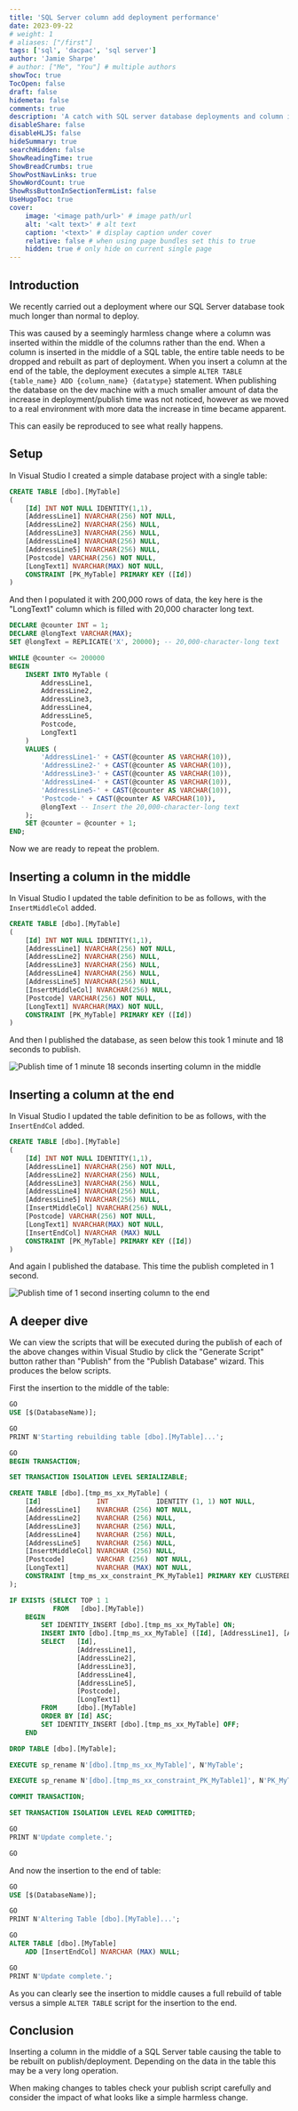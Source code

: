 ```yaml
---
title: 'SQL Server column add deployment performance'
date: 2023-09-22
# weight: 1
# aliases: ["/first"]
tags: ['sql', 'dacpac', 'sql server']
author: 'Jamie Sharpe'
# author: ["Me", "You"] # multiple authors
showToc: true
TocOpen: false
draft: false
hidemeta: false
comments: true
description: 'A catch with SQL server database deployments and column insertions'
disableShare: false
disableHLJS: false
hideSummary: true
searchHidden: false
ShowReadingTime: true
ShowBreadCrumbs: true
ShowPostNavLinks: true
ShowWordCount: true
ShowRssButtonInSectionTermList: false
UseHugoToc: true
cover:
    image: '<image path/url>' # image path/url
    alt: '<alt text>' # alt text
    caption: '<text>' # display caption under cover
    relative: false # when using page bundles set this to true
    hidden: true # only hide on current single page
---
```


## Introduction

We recently carried out a deployment where our SQL Server database took much longer than normal to deploy.

This was caused by a seemingly harmless change where a column was inserted within the middle of the columns rather than the end. When a column is inserted in the middle of a SQL table, the entire table needs to be dropped and rebuilt as part of deployment. When you insert a column at the end of the table, the deployment executes a simple `ALTER TABLE {table_name} ADD {column_name} {datatype}` statement. When publishing the database on the dev machine with a much smaller amount of data the increase in deployment/publish time was not noticed, however as we moved to a real environment with more data the increase in time became apparent.

This can easily be reproduced to see what really happens.

## Setup

In Visual Studio I created a simple database project with a single table:

```SQL
CREATE TABLE [dbo].[MyTable]
(
    [Id] INT NOT NULL IDENTITY(1,1),
    [AddressLine1] NVARCHAR(256) NOT NULL,
    [AddressLine2] NVARCHAR(256) NULL,
    [AddressLine3] NVARCHAR(256) NULL,
    [AddressLine4] NVARCHAR(256) NULL,
    [AddressLine5] NVARCHAR(256) NULL,
    [Postcode] VARCHAR(256) NOT NULL,
    [LongText1] NVARCHAR(MAX) NOT NULL,
    CONSTRAINT [PK_MyTable] PRIMARY KEY ([Id])
)
```

And then I populated it with 200,000 rows of data, the key here is the "LongText1" column which is filled with 20,000 character long text.

```SQL
DECLARE @counter INT = 1;
DECLARE @longText VARCHAR(MAX);
SET @longText = REPLICATE('X', 20000); -- 20,000-character-long text

WHILE @counter <= 200000
BEGIN
    INSERT INTO MyTable (
        AddressLine1,
        AddressLine2,
        AddressLine3,
        AddressLine4,
        AddressLine5,
        Postcode,
        LongText1
    )
    VALUES (
        'AddressLine1-' + CAST(@counter AS VARCHAR(10)),
        'AddressLine2-' + CAST(@counter AS VARCHAR(10)),
        'AddressLine3-' + CAST(@counter AS VARCHAR(10)),
        'AddressLine4-' + CAST(@counter AS VARCHAR(10)),
        'AddressLine5-' + CAST(@counter AS VARCHAR(10)),
        'Postcode-' + CAST(@counter AS VARCHAR(10)),
        @longText -- Insert the 20,000-character-long text
    );
    SET @counter = @counter + 1;
END;
```

Now we are ready to repeat the problem.

## Inserting a column in the middle

In Visual Studio I updated the table definition to be as follows, with the `InsertMiddleCol` added.

```SQL
CREATE TABLE [dbo].[MyTable]
(
    [Id] INT NOT NULL IDENTITY(1,1),
    [AddressLine1] NVARCHAR(256) NOT NULL,
    [AddressLine2] NVARCHAR(256) NULL,
    [AddressLine3] NVARCHAR(256) NULL,
    [AddressLine4] NVARCHAR(256) NULL,
    [AddressLine5] NVARCHAR(256) NULL,
    [InsertMiddleCol] NVARCHAR(256) NULL,
    [Postcode] VARCHAR(256) NOT NULL,
    [LongText1] NVARCHAR(MAX) NOT NULL,
    CONSTRAINT [PK_MyTable] PRIMARY KEY ([Id])
)
```

And then I published the database, as seen below this took 1 minute and 18 seconds to publish.

![Publish time of 1 minute 18 seconds inserting column in the middle](/Publish_Database_Insert_Col_Middle.png)

## Inserting a column at the end

In Visual Studio I updated the table definition to be as follows, with the `InsertEndCol` added.

```SQL
CREATE TABLE [dbo].[MyTable]
(
    [Id] INT NOT NULL IDENTITY(1,1),
    [AddressLine1] NVARCHAR(256) NOT NULL,
    [AddressLine2] NVARCHAR(256) NULL,
    [AddressLine3] NVARCHAR(256) NULL,
    [AddressLine4] NVARCHAR(256) NULL,
    [AddressLine5] NVARCHAR(256) NULL,
    [InsertMiddleCol] NVARCHAR(256) NULL,
    [Postcode] VARCHAR(256) NOT NULL,
    [LongText1] NVARCHAR(MAX) NOT NULL,
    [InsertEndCol] NVARCHAR (MAX) NULL
    CONSTRAINT [PK_MyTable] PRIMARY KEY ([Id])
)
```

And again I published the database. This time the publish completed in 1 second.

![Publish time of 1 second inserting column to the end](/Publish_Database_Insert_Col_End.png)

## A deeper dive

We can view the scripts that will be executed during the publish of each of the above changes within Visual Studio by click the "Generate Script" button rather than "Publish" from the "Publish Database" wizard. This produces the below scripts.

First the insertion to the middle of the table:

```SQL
GO
USE [$(DatabaseName)];

GO
PRINT N'Starting rebuilding table [dbo].[MyTable]...';

GO
BEGIN TRANSACTION;

SET TRANSACTION ISOLATION LEVEL SERIALIZABLE;

CREATE TABLE [dbo].[tmp_ms_xx_MyTable] (
    [Id]              INT            IDENTITY (1, 1) NOT NULL,
    [AddressLine1]    NVARCHAR (256) NOT NULL,
    [AddressLine2]    NVARCHAR (256) NULL,
    [AddressLine3]    NVARCHAR (256) NULL,
    [AddressLine4]    NVARCHAR (256) NULL,
    [AddressLine5]    NVARCHAR (256) NULL,
    [InsertMiddleCol] NVARCHAR (256) NULL,
    [Postcode]        VARCHAR (256)  NOT NULL,
    [LongText1]       NVARCHAR (MAX) NOT NULL,
    CONSTRAINT [tmp_ms_xx_constraint_PK_MyTable1] PRIMARY KEY CLUSTERED ([Id] ASC)
);

IF EXISTS (SELECT TOP 1 1
           FROM   [dbo].[MyTable])
    BEGIN
        SET IDENTITY_INSERT [dbo].[tmp_ms_xx_MyTable] ON;
        INSERT INTO [dbo].[tmp_ms_xx_MyTable] ([Id], [AddressLine1], [AddressLine2], [AddressLine3], [AddressLine4], [AddressLine5], [Postcode], [LongText1])
        SELECT   [Id],
                 [AddressLine1],
                 [AddressLine2],
                 [AddressLine3],
                 [AddressLine4],
                 [AddressLine5],
                 [Postcode],
                 [LongText1]
        FROM     [dbo].[MyTable]
        ORDER BY [Id] ASC;
        SET IDENTITY_INSERT [dbo].[tmp_ms_xx_MyTable] OFF;
    END

DROP TABLE [dbo].[MyTable];

EXECUTE sp_rename N'[dbo].[tmp_ms_xx_MyTable]', N'MyTable';

EXECUTE sp_rename N'[dbo].[tmp_ms_xx_constraint_PK_MyTable1]', N'PK_MyTable', N'OBJECT';

COMMIT TRANSACTION;

SET TRANSACTION ISOLATION LEVEL READ COMMITTED;

GO
PRINT N'Update complete.';

GO
```

And now the insertion to the end of table:

```SQL
GO
USE [$(DatabaseName)];

GO
PRINT N'Altering Table [dbo].[MyTable]...';

GO
ALTER TABLE [dbo].[MyTable]
    ADD [InsertEndCol] NVARCHAR (MAX) NULL;

GO
PRINT N'Update complete.';

```

As you can clearly see the insertion to middle causes a full rebuild of table versus a simple `ALTER TABLE` script for the insertion to the end.

## Conclusion

Inserting a column in the middle of a SQL Server table causing the table to be rebuilt on publish/deployment. Depending on the data in the table this may be a very long operation.

When making changes to tables check your publish script carefully and consider the impact of what looks like a simple harmless change.
